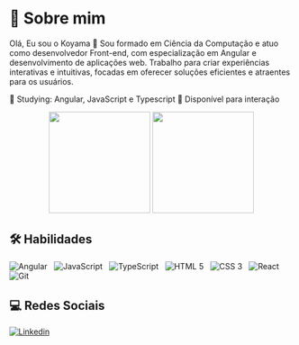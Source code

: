 # 🚀 Sobre mim
Olá, Eu sou o Koyama 👋
Sou formado em Ciência da Computação e atuo como desenvolvedor Front-end, com especialização em Angular e desenvolvimento de aplicações web. Trabalho para criar experiências interativas e intuitivas, focadas em oferecer soluções eficientes e atraentes para os usuários. 

🌱 Studying: Angular, JavaScript e Typescript 💬 Disponível para interação

<div align="center">
    <img height="180em" src="https://github-readme-stats.vercel.app/api?username=koyama8&show_icons=true&theme=tokyonight&include_all_commits=true&count_private=true"/>
  <img height="180em" src="https://github-readme-stats.vercel.app/api/top-langs/?username=koyama8&layout=compact&langs_count=7&theme=tokyonight"/>
</div>

## 🛠 Habilidades


<div>
  <img src="https://img.shields.io/badge/Angular-DD0031?style=for-the-badge&logo=angular&logoColor=white" alt="Angular" align="center" />&nbsp;&nbsp;
  <img src="https://img.shields.io/badge/JavaScript-F7DF1E?style=for-the-badge&logo=javascript&logoColor=black" alt="JavaScript" align="center" />&nbsp;&nbsp;
  <img src="https://img.shields.io/badge/TypeScript-007ACC?style=for-the-badge&logo=typescript&logoColor=white" alt="TypeScript" align="center" />&nbsp;&nbsp;
  <img src="https://img.shields.io/badge/HTML5-E34F26?style=for-the-badge&logo=html5&logoColor=white" alt="HTML 5" align="center" />&nbsp;&nbsp;
  <img src="https://img.shields.io/badge/CSS3-1572B6?style=for-the-badge&logo=css3&logoColor=white" alt="CSS 3" align="center" />&nbsp;&nbsp;
  <img src="https://img.shields.io/badge/React-20232A?style=for-the-badge&logo=react&logoColor=61DAFB" alt="React" align="center" />&nbsp;&nbsp; 
  <img src="https://img.shields.io/badge/Git-E34F26?style=for-the-badge&logo=git&logoColor=white" alt="Git" align="center" />
</div>

## 💻 Redes Sociais 

 <a href="" target="_blank" title="Linkedin">
<img src="https://img.shields.io/badge/-Linkedin-0e76a8?style=flat-square&logo=Linkedin&logoColor=white&link=LINK-DO-SEU-LINKEDIN" alt="Linkedin" /></a>
